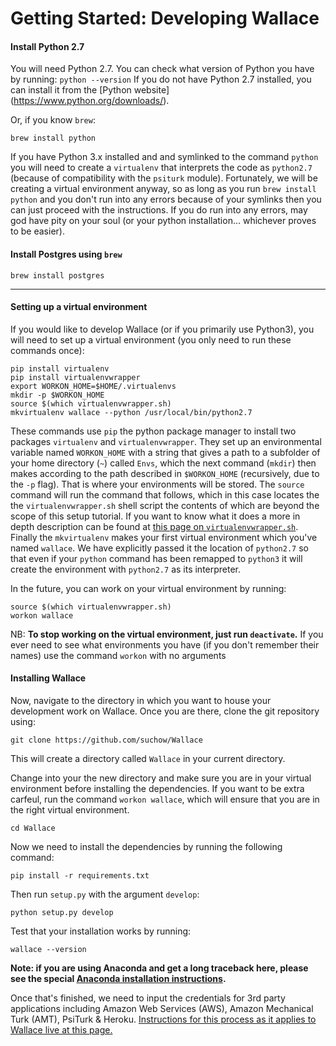 # Getting Started: Developing Wallace

#### Install Python 2.7

You will need Python 2.7. You can check what version of Python you have by running:
    ```
    python --version
    ```
If you do not have Python 2.7 installed, you can install it from the [Python website] (https://www.python.org/downloads/).

Or, if you know `brew`:
```
brew install python
```

If you have Python 3.x installed and and symlinked to the command `python` you will need to create a `virtualenv` that interprets the code as `python2.7` (because of compatibility with the `psiturk` module). Fortunately, we will be creating a virtual environment anyway, so as long as you run `brew install python` and you don't run into any errors because of your symlinks then you can just proceed with the instructions. If you do run into any errors, may god have pity on your soul (or your python installation… whichever proves to be easier). 

#### Install Postgres using `brew`

```
brew install postgres
```

***

#### Setting up a virtual environment

If you would like to develop Wallace (or if you primarily use Python3), you will need to set up a virtual environment (you only need to run these commands once):

```
pip install virtualenv
pip install virtualenvwrapper
export WORKON_HOME=$HOME/.virtualenvs
mkdir -p $WORKON_HOME
source $(which virtualenvwrapper.sh)
mkvirtualenv wallace --python /usr/local/bin/python2.7
```

These commands use `pip` the python package manager to install two packages `virtualenv` and `virtualenvwrapper`. They set up an environmental variable named `WORKON_HOME` with a string that gives a path to a subfolder of your home directory (`~`) called `Envs`, which the next command (`mkdir`) then makes according to the path described in `$WORKON_HOME` (recursively, due to the `-p` flag). That is where your environments will be stored. The `source` command will run the command that follows, which in this case locates the the `virtualenvwrapper.sh` shell script the contents of which are beyond the scope of this setup tutorial. If you want to know what it does a more in depth description can be found at [this page on `virtualenvwrapper.sh`](http://virtualenvwrapper.readthedocs.org/en/latest/install.html#python-interpreter-virtualenv-and-path). Finally the `mkvirtualenv` makes your first virtual environment which you've named `wallace`. We have explicitly passed it the location of `python2.7` so that even if your `python` command has been remapped to `python3` it will create the environment with `python2.7` as its interpreter.

In the future, you can work on your virtual environment by running:

```
source $(which virtualenvwrapper.sh)
workon wallace
```

NB: **To stop working on the virtual environment, just run `deactivate`.** If you ever need to see what environments you have (if you don't remember their names) use the command `workon` with no arguments

#### Installing Wallace

Now, navigate to the directory in which you want to house your development work on Wallace. Once you are there, clone the git repository using:

```
git clone https://github.com/suchow/Wallace
```

This will create a directory called `Wallace` in your current directory. 

Change into your the new directory and make sure you are in your virtual environment before installing the dependencies. If you want to be extra carfeul, run the command `workon wallace`, which will ensure that you are in the right virtual environment.

```
cd Wallace
```

Now we need to install the dependencies by running the following command:

```
pip install -r requirements.txt
```

Then run `setup.py` with the argument `develop`:

```
python setup.py develop
```

Test that your installation works by running:

```
wallace --version
```

**Note: if you are using Anaconda and get a long traceback here, please see the special [Anaconda installation instructions](Wallace-with-Anaconda.md).**

Once that's finished, we need to input the credentials for 3rd party applications including Amazon Web Services (AWS), Amazon Mechanical Turk (AMT), PsiTurk & Heroku. [Instructions for this process as it applies to Wallace live at this page.](Setting-up-AWS,-psiTurk,-MTurk,-and-Heroku)
